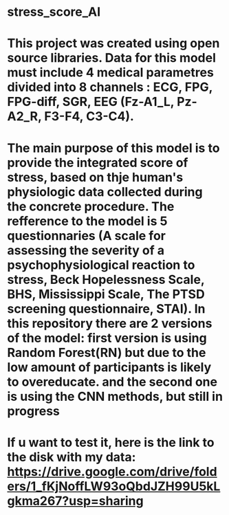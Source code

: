 # stress_score_AI
# This project was created using open source libraries. Data for this model must include 4 medical parametres divided into 8 channels : ECG, FPG, FPG-diff, SGR, EEG (Fz-A1_L, Pz-A2_R, F3-F4, C3-C4).
# The main purpose of this model is to provide the integrated score of stress, based on thje human's physiologic data collected during the concrete procedure. The refference to the model is 5 questionnaries (A scale for assessing the severity of a psychophysiological reaction to stress, Beck Hopelessness Scale, BHS, Mississippi Scale, The PTSD screening questionnaire, STAI). In this repository there are 2 versions of the model: first version is using Random Forest(RN) but due to the low amount of participants is likely to overeducate. and the second one is using the CNN methods, but still in progress
# If u want to test it, here is the link to the disk with my data: https://drive.google.com/drive/folders/1_fKjNoffLW93oQbdJZH99U5kLgkma267?usp=sharing
